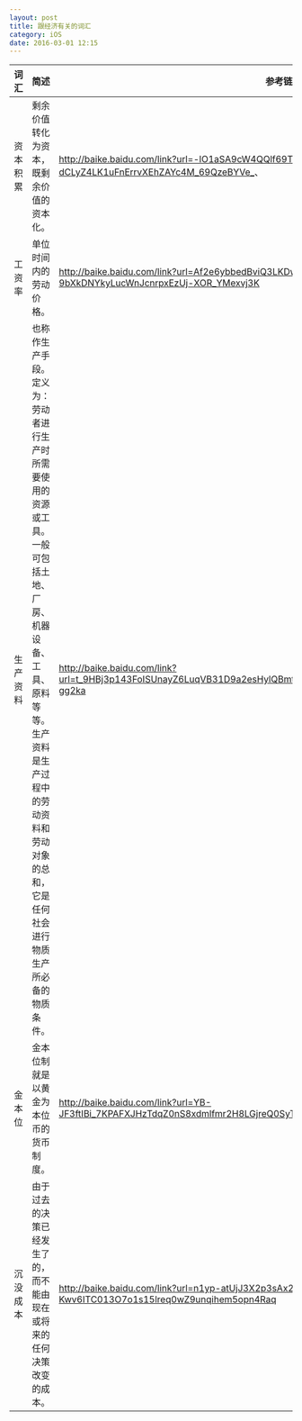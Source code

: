 ```yaml
---
layout: post
title: 跟经济有关的词汇
category: iOS
date: 2016-03-01 12:15
---
```


词汇|简述|参考链接
----|--|--
资本积累|剩余价值转化为资本，既剩余价值的资本化。| <http://baike.baidu.com/link?url=-lO1aSA9cW4QQlf69TlUMBdTSayB3uZgEc_tNkF4Uumb2hpSU-dCLyZ4LK1uFnErrvXEhZAYc4M_69QzeBYVe_>、
工资率|单位时间内的劳动价格。|<http://baike.baidu.com/link?url=Af2e6ybbedBviQ3LKDwzCyEgzp7aK37Mqv08cD1RqcML15AJ-9bXkDNYkyLucWnJcnrpxEzUj-XOR_YMexvj3K>
生产资料|也称作生产手段。定义为：劳动者进行生产时所需要使用的资源或工具。一般可包括土地、厂房、机器设备、工具、原料等等。生产资料是生产过程中的劳动资料和劳动对象的总和，它是任何社会进行物质生产所必备的物质条件。|<http://baike.baidu.com/link?url=t_9HBj3p143FoISUnayZ6LuqVB31D9a2esHylQBmtldO6id_tUHTf8jXQOHuR0DRZrFRezkMeyXLgDFv-gg2ka>
金本位|金本位制就是以黄金为本位币的货币制度。|<http://baike.baidu.com/link?url=YB-JF3ftIBi_7KPAFXJHzTdqZ0nS8xdmlfmr2H8LGjreQ0SyT4FkxBW01du5h6zg3jsbVQoJnr2YbhnRv9EOa_>
沉没成本|由于过去的决策已经发生了的，而不能由现在或将来的任何决策改变的成本。|<http://baike.baidu.com/link?url=n1yp-atUjJ3X2p3sAx2TAdoBjQ_DzAJRH4sllI7nB5VMD-Kwv6ITC013O7o1s15lreq0wZ9unqihem5opn4Raq>